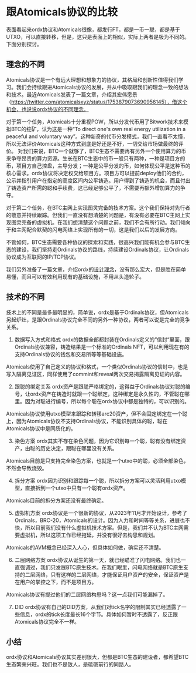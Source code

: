 跟Atomicals协议的比较
====

表面看起来ordx协议和Atomicals很像，都发行FT，都是一币一聪，都是基于UTXO，可以直接转移，但是，这只是表面上的相似，实际上两者是极为不同的。下面分别探讨。

理念的不同
----
Atomicals协议是一个有远大理想和想象力的协议，其格局和创新性值得我们学习。我们会持续跟进Atomicals协议的发展，并从中吸取跟我们的理念一致的想法和技术。最近Atomicals发表了一篇文章，介绍其宏伟愿景（https://twitter.com/atomicalsxyz/status/1753879073690956145），借这个机会，也说说ordx协议的不同理念。

对于第一个任务，Atomicals十分重视POW，所以分发代币用了Bitwork技术来模拟BTC的挖矿，认为这是一种“To direct one's own real energy utilization in a peaceful and voluntary way”。这种新奇的代币分发模式，我们一直看不太懂，所以无法评价Atomicals这种方式到底是好还是不好，一切交给市场做最终的评价。 对我们来说，BTC一个就够了，BTC生态不需要再有另外一个使用算力的币来争夺昂贵的算力资源。生长在BTC生态中的币一般只有两种，一种是项目方的币，项目方自己控盘，主导分发；一种是公平分发的币，如何体现公平是这种币的核心需求。ordx协议将决定权交给项目方。项目方可以提前deploy他们的合约，公示并指引用户在指定的高度区间内公平铸造。用户得到了铸造的机会，而且付出了铸造资产所需的聪和手续费，这已经足够公平了，不需要再额外增加算力的争夺。

对于第二个任务，在BTC主网上实现图灵完备的技术方案。这个我们保持对先行者的敬意并持续跟踪。但我们一直没有想清楚的问题是，有没有必要在BTC主网上实现图灵完备的虚拟机。在我们想清楚这个问题之前，我们不会有所行动。我们倾向于和主网配合默契的闪电网络上实现所有的一切，这是我们以后的发展方向。

不管如何，BTC生态需要各种协议的探索和实践，很高兴我们能有机会参与BTC生态的建设，我们坚持走Ordinals协议的路线，持续建设Ordinals协议，让Ordinals协议成为互联网的IP/TCP协议。

我们另外准备了一篇文章，介绍ordx的[设计理念](concept.md)，没有那么宏大，但是胜在简单易懂，而且可以有效利用现有的基础设施，不用从头造轮子。


技术的不同
----
技术上的不同是最多最明显的，简单说，ordx是基于Ordinals协议，但Atomicals另起炉灶，是跟Ordinals协议完全不同的另外一种协议，两者可以说是完全的竞争关系。

1. 数据写入方式和格式
ordx的数据全部都封装在Ordinals定义的”信封“里面，跟Ordinals协议兼容，铸造结果是一个标准的Ordinals NFT，可以利用现在有的支持Ordinals协议的钱包和交易所等等基础设施。

Atomicals使用了自己定义的协议和格式，一个类似Ordinals协议的信封中，也是写入隔离见证区，同样使用了commint和reveal两次交易揭露隔离见证的内容。


2. 跟聪的绑定关系
ordx资产是跟聪严格绑定的，这得益于Ordinals协议对聪的编号，让ordx资产在铸造时就跟一个聪绑定，这种绑定是永久性的，不管聪在哪里。因为对聪进行编号，所以每个聪在ordx协议中都是独特的，可以识别的。

Atomicals协议使用utxo模型来跟踪和转移arc20资产，但不会固定绑定在一个聪上，因为Atomicals协议不支持Ordinals协议，不能识别具体的聪，聪在Atomicals协议中是同质化的。

3. 染色方案
ordx其实不存在染色问题，因为它识别每一个聪，聪有没有绑定资产，由聪的历史决定，跟聪在哪里没有关系。

Atomicals目前是只支持完全染色方案，也就是一个utxo中的聪，必须全部染色，不然会导致烧毁。

4. 拆分方案
ordx因为识别和跟踪每一个聪，所以拆分方案可以灵活利用utxo模型，直接拆到一个utxo中只有一个聪有ordx资产。

Atomicals目前的拆分方案还没有最终确定。

5. 虚拟机方案
ordx协议是一个很新的协议，从2023年11月才开始设计，参考了Ordinals，BRC-20，Atomicals的设计。因为人力和时间等等关系，进展也不快，所以目前我们没有什么虚拟机技术方案。但是，我们并不认为BTC主网需要虚拟机，所以这项工作已经拖延，并没有很好去构思和规划。

Atomicals的AVM概念已经深入人心，但具体如何做，确实还不清楚。

6. 二层网络方案
ordx协议从诞生的第一天，就已经瞄准了闪电网络。我们也一直强调过，我们只发展BTC原生技术。在我们眼里，闪电网络就是BTC原生支持的二层网络，只有这样的二层网络，才能保证用户资产的安全，保证资产是在用户的掌控之下，而不是项目方。

Atomicals协议有提过他们的二层网络构思吗？这一点我们可能漏掉了。

7. DID
ordx协议有自己的DID方案，从我们对tick名字的限制其实已经透露了一些信息，ordx的tick长度最长16个字节。具体如何暂时不透露了，反正跟Atomicals协议完全不一样。

小结
----
ordx协议和Atomicals协议其实差别很大，但都是BTC生态的建设者，都希望BTC生态繁荣兴旺。我们也不是敌人，是砥砺前行的同路人。